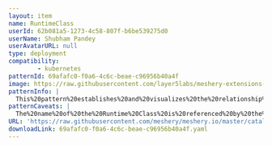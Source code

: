 ```yaml
---
layout: item
name: RuntimeClass
userId: 62b081a5-1273-4c58-807f-b6be539275d0
userName: Shubham Pandey
userAvatarURL: null
type: deployment
compatibility: 
        - kubernetes
patternId: 69afafc0-f0a6-4c6c-beae-c96956b40a4f
image: https://raw.githubusercontent.com/layer5labs/meshery-extensions-packages/master/action-assets/design-assets/69afafc0-f0a6-4c6c-beae-c96956b40a4f-light.png,https://raw.githubusercontent.com/layer5labs/meshery-extensions-packages/master/action-assets/design-assets/69afafc0-f0a6-4c6c-beae-c96956b40a4f-dark.png
patternInfo: |
  This%20pattern%20establishes%20and%20visualizes%20the%20relationship%20between%20Runtime%20Class(a%20Kubernetes%20component)%20and%20other%20Kubernetes%20components
patternCaveats: |
  The%20name%20of%20the%20Runtime%20Class%20is%20referenced%20by%20the%20other%20Kubernetes%20Components
URL: 'https://raw.githubusercontent.com/meshery/meshery.io/master/catalog/69afafc0-f0a6-4c6c-beae-c96956b40a4f.yaml'
downloadLink: 69afafc0-f0a6-4c6c-beae-c96956b40a4f.yaml
---
```

